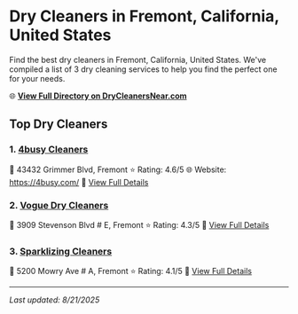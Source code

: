 # Dry Cleaners in Fremont, California, United States

Find the best dry cleaners in Fremont, California, United States. We've compiled a list of 3 dry cleaning services to help you find the perfect one for your needs.

🌐 **[View Full Directory on DryCleanersNear.com](https://drycleanersnear.com/city/US/California/Fremont)**

## Top Dry Cleaners

### 1. [4busy Cleaners](https://drycleanersnear.com/dryCleaner/689d4396756b71cad101f219/4busy-cleaners)
📍 43432 Grimmer Blvd, Fremont
⭐ Rating: 4.6/5
🌐 Website: https://4busy.com/
🔗 [View Full Details](https://drycleanersnear.com/dryCleaner/689d4396756b71cad101f219/4busy-cleaners)

### 2. [Vogue Dry Cleaners](https://drycleanersnear.com/dryCleaner/689d434d756b71cad101f006/vogue-dry-cleaners)
📍 3909 Stevenson Blvd # E, Fremont
⭐ Rating: 4.3/5
🔗 [View Full Details](https://drycleanersnear.com/dryCleaner/689d434d756b71cad101f006/vogue-dry-cleaners)

### 3. [Sparklizing Cleaners](https://drycleanersnear.com/dryCleaner/689d43d5756b71cad101f3fd/sparklizing-cleaners)
📍 5200 Mowry Ave # A, Fremont
⭐ Rating: 4.1/5
🔗 [View Full Details](https://drycleanersnear.com/dryCleaner/689d43d5756b71cad101f3fd/sparklizing-cleaners)


---

*Last updated: 8/21/2025*
